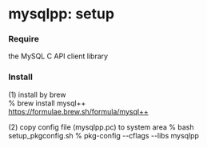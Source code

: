 mysqlpp: setup
===============


### Require  
 the MySQL C API client library  


### Install  
(1) install by brew  
% brew install mysql++  
https://formulae.brew.sh/formula/mysql++  


(2) copy config file (mysqlpp.pc) to system area 
% bash setup_pkgconfig.sh
% pkg-config --cflags --libs mysqlpp

